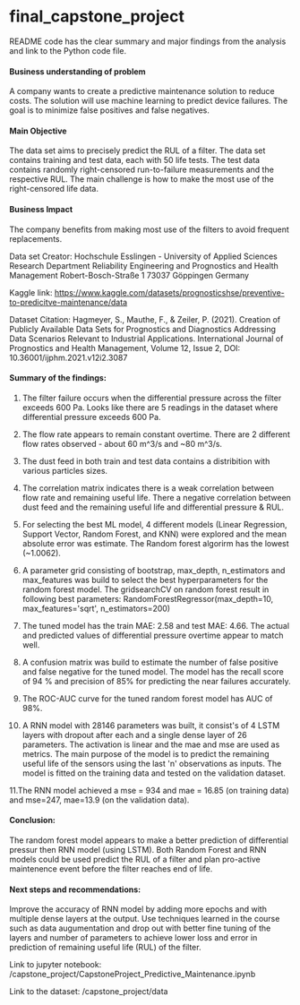# final_capstone_project
README code has the clear summary and major findings from the analysis and link to the Python code file.

#### Business understanding of problem
A company wants to create a predictive maintenance solution to reduce costs.
The solution will use machine learning to predict device failures.
The goal is to minimize false positives and false negatives.

#### Main Objective
The data set aims to precisely predict the RUL of a filter. The data set contains training and test data, each with 50 life tests. The test data contains randomly right-censored run-to-failure measurements and the respective RUL. The main challenge is how to make the most use of the right-censored life data.

#### Business Impact
The company benefits from making most use of the filters to avoid frequent replacements. 

Data set Creator:
Hochschule Esslingen - University of Applied Sciences
Research Department Reliability Engineering and Prognostics and Health Management
Robert-Bosch-Straße 1
73037 Göppingen
Germany

Kaggle link:
https://www.kaggle.com/datasets/prognosticshse/preventive-to-predicitve-maintenance/data

Dataset Citation:
Hagmeyer, S., Mauthe, F., & Zeiler, P. (2021). Creation of Publicly Available Data Sets for Prognostics and Diagnostics Addressing Data Scenarios Relevant to Industrial Applications. International Journal of Prognostics and Health Management, Volume 12, Issue 2, DOI: 10.36001/ijphm.2021.v12i2.3087

#### Summary of the findings:

1. The filter failure occurs when the differential pressure across the filter exceeds 600 Pa. Looks like there are 5 readings in the dataset where differential pressure exceeds 600 Pa. 

2. The flow rate appears to remain constant overtime. There are 2 different flow rates observed - about 60 m^3/s and ~80 m^3/s.

3. The dust feed in both train and test data contains a distribition with various particles sizes. 

4. The correlation matrix indicates there is a weak correlation between flow rate and remaining useful life. There a negative correlation between dust feed and the remaining useful life and differential pressure & RUL. 

5. For selecting the best ML model, 4 different models (Linear Regression, Support Vector, Random Forest, and KNN) were explored and the mean absolute error was estimate. The Random forest algorirm has the lowest (~1.0062).

6. A parameter grid consisting of bootstrap, max_depth, n_estimators and max_features was build to select the best hyperparameters for the random forest model. The gridsearchCV on random forest result in following best parameters:
RandomForestRegressor(max_depth=10, max_features='sqrt', n_estimators=200)

7. The tuned model has the train MAE: 2.58 and test MAE: 4.66. The actual and predicted values of differential pressure overtime appear to match well. 

8. A confusion matrix was build to estimate the number of false positive and false negative for the tuned model. The model has the recall score of 94 % and precision of 85% for predicting the near failures accurately. 

9. The ROC-AUC curve for the tuned random forest model has AUC of 98%.

10. A RNN model with 28146 parameters was built, it consist's of 4 LSTM layers with dropout after each and a single dense layer of 26 parameters. The activation is linear and the mae and mse are used as metrics. The main purpose of the model is to predict the remaining useful life of the sensors using the last 'n' observations as inputs. The model is fitted on the training data and tested on the validation dataset. 

11.The RNN model achieved a mse = 934 and mae = 16.85 (on training data) and mse=247, mae=13.9 (on the validation data).

#### Conclusion: 
The random forest model appears to make a better prediction of differential pressur then RNN model (using LSTM). Both Random Forest and RNN models could be used predict the RUL of a filter and plan pro-active maintenence event before the filter reaches end of life. 

#### Next steps and recommendations:
Improve the accuracy of RNN model by adding more epochs and with multiple dense layers at the output. Use techniques learned in the course such as data augumentation and drop out with better fine tuning of the layers and number of parameters to achieve lower loss and error in prediction of remaining useful life (RUL) of the filter.


Link to jupyter notebook:
/capstone_project/CapstoneProject_Predictive_Maintenance.ipynb

Link to the dataset:
/capstone_project/data
